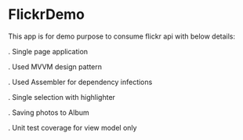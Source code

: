 # FlickrDemo

This app is for demo purpose to consume flickr api with below details:

. Single page application

. Used MVVM design pattern

. Used Assembler for dependency infections

. Single selection with highlighter

. Saving photos to Album

. Unit test coverage for view model only
